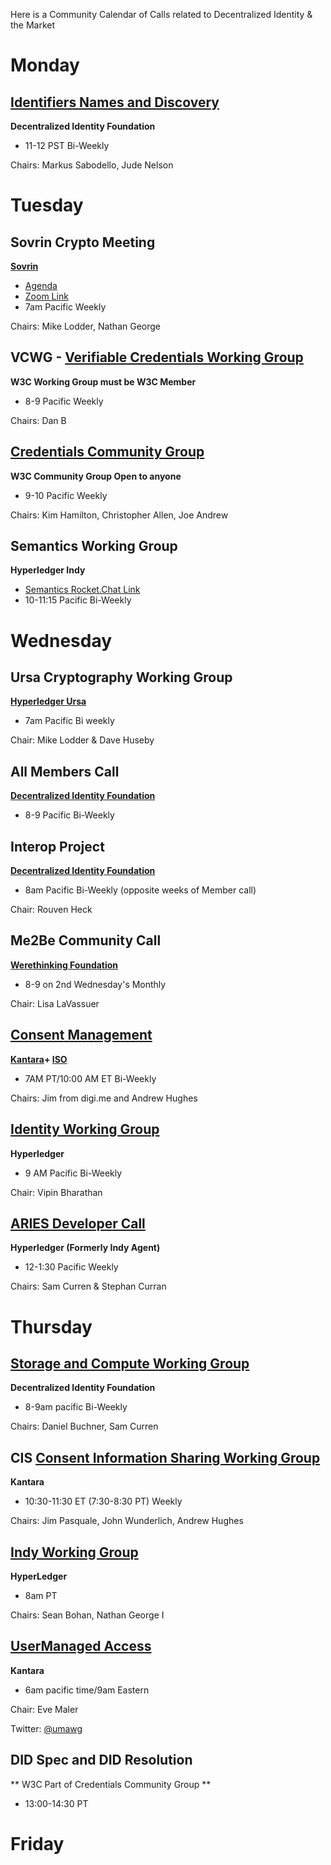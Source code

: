 Here is a Community Calendar of Calls related to Decentralized Identity & the Market 

# Monday 
## [Identifiers Names and Discovery](https://identity.foundation/working-groups/identifiers-names-discovery.html) 
**Decentralized Identity Foundation**
* 11-12 PST Bi-Weekly

Chairs: Markus Sabodello, Jude Nelson


# Tuesday
## Sovrin Crypto Meeting 
**[Sovrin](https://sovrin.org)**
* [Agenda](https://docs.google.com/document/d/1M3zgsRoOxlkjNPbDp4_7YWxuqO2EyefOT3Bt7ZgGIDY/edit#)
* [Zoom Link](https://zoom.us/j/567114224) 
* 7am Pacific Weekly 

Chairs: Mike Lodder, Nathan George


## VCWG - [Verifiable Credentials Working Group](https://www.w3.org/2017/vc/WG/)
**W3C Working Group must be W3C Member**
* 8-9 Pacific Weekly 

Chairs: Dan B


## [Credentials Community Group](https://www.w3.org/community/credentials/) 
**W3C Community Group Open to anyone**
* 9-10 Pacific Weekly 

Chairs: Kim Hamilton, Christopher Allen, Joe Andrew


## Semantics Working Group 
**Hyperledger Indy** 
* [Semantics Rocket.Chat Link](https://chat.hyperledger.org/channel/indy-semantics)
* 10-11:15 Pacific Bi-Weekly

# Wednesday

## Ursa Cryptography Working Group
**[Hyperledger Ursa](https://wiki.hyperledger.org/display/ursa)** 
* 7am Pacific Bi weekly 

Chair: Mike Lodder & Dave Huseby


## All Members Call 
**[Decentralized Identity Foundation](https://identity.foundation/)** 
* 8-9 Pacific Bi-Weekly 


## Interop Project
**[Decentralized Identity Foundation](https://identity.foundation/)** 
* 8am Pacific Bi-Weekly (opposite weeks of Member call) 

Chair: Rouven Heck


## Me2Be Community Call
**[Werethinking Foundation](https://www.wrethinking.org)**
* 8-9 on 2nd Wednesday's Monthly

Chair: Lisa LaVassuer


## [Consent Management](https://kantarainitiative.org/confluence/display/consentmanagement/WG+-+Consent+Management+Solutions+Home) 
**[Kantara](https://kantarainitiative.org)+ [ISO](https://www.iso.org/home.html)**
* 7AM PT/10:00 AM ET Bi-Weekly

Chairs: Jim from digi.me and Andrew Hughes


## [Identity Working Group](https://wiki.hyperledger.org/display/IWG/Identity+Working+Group) 
**Hyperledger**
* 9 AM Pacific Bi-Weekly

Chair: Vipin Bharathan


## [ARIES Developer Call](https://wiki.hyperledger.org/display/ARIES/Hyperledger+Aries) 
**Hyperledger (Formerly Indy Agent)**
* 12-1:30 Pacific Weekly

Chairs: Sam Curren & Stephan Curran 


# Thursday 
## [Storage and Compute Working Group](https://identity.foundation/working-groups/storage-compute.html)
**Decentralized Identity Foundation** 
* 8-9am pacific Bi-Weekly 

Chairs: Daniel Buchner, Sam Curren


## CIS [Consent Information Sharing Working Group](https://kantarainitiative.org/groups/ciswg/)
**Kantara** 
* 10:30-11:30 ET (7:30-8:30 PT) Weekly 

Chairs: Jim Pasquale, John Wunderlich, Andrew Hughes


## [Indy Working Group](https://wiki.hyperledger.org/display/indy/Hyperledger+Indy)
**HyperLedger** 
* 8am PT 

Chairs: Sean Bohan, Nathan George I

## [UserManaged Access](https://kantarainitiative.org/confluence/display/uma/Home)
**Kantara**
* 6am pacific time/9am Eastern

Chair: Eve Maler 

Twitter: [@umawg](https://twitter.com/UMAWG)


## DID Spec and DID Resolution
** W3C Part of Credentials Community Group **  
* 13:00-14:30 PT 



# Friday

